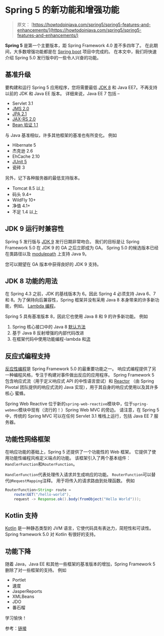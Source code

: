 # Spring 5 的新功能和增强功能

> 原文： [https://howtodoinjava.com/spring5/spring5-features-and-enhancements/](https://howtodoinjava.com/spring5/spring5-features-and-enhancements/)

**Spring 5** 是第一个主要版本，距 Spring Framework 4.0 差不多四年了。 在此期间，大多数增强功能都是在 [Spring boot](//howtodoinjava.com/spring/spring-boot/spring-boot-tutorial-with-hello-world-example/) 项目中完成的。 在本文中，我们将快速介绍 Spring 5.0 发行版中的一些令人兴奋的功能。

## 基准升级

要构建和运行 Spring 5 应用程序，您将需要最低 [JDK 8](//howtodoinjava.com/java-8-tutorial/) 和 Java EE7。不再支持以前的 JDK 和 Java EE 版本。 详细来说，Java EE 7 包括 – 

*   Servlet 3.1
*   [JMS 2.0](//howtodoinjava.com/spring/spring-boot/spring-boot-jmstemplate-activemq/)
*   [JPA 2.1](//howtodoinjava.com/jpa-tutorials-and-examples/)
*   [JAX-RS 2.0](https://restfulapi.net/create-rest-apis-with-jax-rs-2-0/)
*   [Bean 验证 1.1](//howtodoinjava.com/spring/spring-mvc/spring-bean-validation-example-with-jsr-303-annotations/)

与 Java 基准相似，许多其他框架的基准也有所变化。 例如

*   Hibernate 5
*   杰克逊 2.6
*   EhCache 2.10
*   [JUnit 5](//howtodoinjava.com/junit-5-tutorial/)
*   瓷砖 3

另外，记下各种服务器的最低支持版本。

*   Tomcat 8.5 以上
*   码头 9.4+
*   WildFly 10+
*   净值 4.1+
*   不足 1.4 以上

## JDK 9 运行时兼容性

Spring 5 发行版与 [JDK 9](//howtodoinjava.com/java9/java9-new-features-enhancements/) 发行日期非常吻合。 我们的目标是让 Spring Framework 5.0 在 JDK 9 的 GA 之后立即成为 GA。 Spring 5.0 的候选版本已经在类路径以及 [modulepath](//howtodoinjava.com/java9/java-9-modules-tutorial/) 上支持 Java 9。

您可以期望在 GA 版本中获得良好的 JDK 9 支持。

## JDK 8 功能的用法

在 Spring 4.3 之前，JDK 的基线版本为 6。因此 Spring 4 必须支持 Java 6、7 和 8。为了保持向后兼容性，Spring 框架并没有采用 Java 8 本身带来的许多新功能，例如。 [Lambda 编程](//howtodoinjava.com/java8/complete-lambda-expressions-tutorial-in-java/)。

Spring 5 具有基准版本 8，因此它也使用 Java 8 和 9 的许多新功能。 例如

1.  Spring 核心接口中的 Java 8 [默认方法](//howtodoinjava.com/java8/default-methods-in-java-8/)
2.  基于 Java 8 反射增强的内部代码改进
3.  在框架代码中使用功能编程-lambda 和[流](//howtodoinjava.com/java8/java-8-tutorial-streams-by-examples/)

## 反应式编程支持

[反应性编程](//howtodoinjava.com/rxjava/rxjava-2-0-tutorial/)是 Spring Framework 5.0 的最重要功能之一。 响应式编程提供了另一种编程风格，专注于构建对事件做出反应的应用程序。 Spring Framework 5 包含响应式流（用于定义响应式 API 的中性语言尝试）和 [Reactor](https://projectreactor.io/) （由 Spring Pivotal 团队提供的响应式流的 Java 实现），用于其自身的响应式使用以及其许多核心 蜜蜂。

Spring Web Reactive 位于新的`spring-web-reactive`模块中，位于`spring-webmvc`模块中现有（流行的！）Spring Web MVC 的旁边。 请注意，在 Spring 5 中，传统的 Spring MVC 可以在任何 Servlet 3.1 堆栈上运行，包括 Java EE 7 服务器。

## 功能性网络框架

在响应功能的基础上，Spring 5 还提供了一个功能性的 Web 框架。 它提供了使用功能性编程风格定义端点的功能。 该框架引入了两个基本组件：`HandlerFunction`和`RouterFunction`。

`HandlerFunction`代表处理传入请求并生成响应的功能。 `RouterFunction`可以替代`@RequestMapping`注释。 用于将传入的请求路由到处理函数。 例如

```java
RouterFunction<String> route =
    route(GET("/hello-world"),
    request -> Response.ok().body(fromObject("Hello World")));

```

## Kotlin 支持

[Kotlin](https://kotlinlang.org/) 是一种静态类型的 JVM 语言，它使代码具有表达力，简短性和可读性。 Spring framework 5.0 对 Kotlin 有很好的支持。

## 功能下降

随着 Java，Java EE 和其他一些框架的基准版本的增加，Spring Framework 5 删除了对一些框架的支持。 例如

*   Portlet
*   速度
*   JasperReports
*   XMLBeans
*   JDO
*   番石榴

学习愉快！

参考：[链接](https://github.com/spring-projects/spring-framework/wiki/What's-New-in-the-Spring-Framework#whats-new-in-spring-framework-5x)